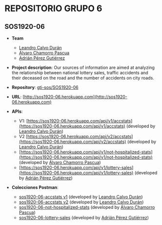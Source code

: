 # REPOSITORIO GRUPO 6

## SOS1920-06

- **Team**
  - [Leandro Calvo Durán](https://github.com/Leanxp)
  - [Álvaro Chamorro Pascua](https://github.com/alvarocp16)
  - [Adrián Pérez Gutiérrez](https://github.com/adriperezguti)
- **Project description**: Our sources of information are aimed at analyzing the relationship between national lottery sales, traffic accidents and their deceased on the road and the number of accidents on city roads.
- **Repository**: [gti-sos/SOS1920-06](https://github.com/gti-sos/SOS1920-06)
- **URL**: [http://sos1920-06.herokuapp.com](http://sos1920-06.herokuapp.com)
-  **APIs**:
    - V1: [https://sos1920-06.herokuapp.com/api/v1/accstats](https://sos1920-06.herokuapp.com/api/v1/accstats) (developed by [Leandro Calvo Durán](https://github.com/Leanxp))
    - V2 [https://sos1920-06.herokuapp.com/api/v2/accstats](https://sos1920-06.herokuapp.com/api/v2/accstats) (developed by [Leandro Calvo Durán](https://github.com/Leanxp))
    - [https://sos1920-06.herokuapp.com/api/v1/not-hospitalized-stats](https://sos1920-06.herokuapp.com/api/v1/not-hospitalized-stats) (developed by [Álvaro Chamorro Pascua](https://github.com/alvarocp16))
    - [https://sos1920-06.herokuapp.com/api/v1/lottery-sales](https://sos1920-06.herokuapp.com/api/v1/lottery-sales) (developed by [Adrián Pérez Gutiérrez](https://github.com/adriperezguti))
	
-  **Colecciones Postman**:
    - [sos1920-06-accstats v1](https://documenter.getpostman.com/view/10637410/SzYT4gVk) (developed by [Leandro Calvo Durán](https://github.com/Leanxp))
    - [sos1920-06-accstats v2](https://documenter.getpostman.com/view/10637410/SzmcbedW) (developed by [Leandro Calvo Durán](https://github.com/Leanxp))
    - [sos1920-06-not-hospitalized-stats](https://documenter.getpostman.com/view/7064258/SzYUa1vw) (developed by [Álvaro Chamorro Pascua](https://github.com/alvarocp16))
    - [sos1920-06-lottery-sales](https://documenter.getpostman.com/view/1805660/Szf25Vzn) (developed by [Adrián Pérez Gutiérrez](https://github.com/adriperezguti))